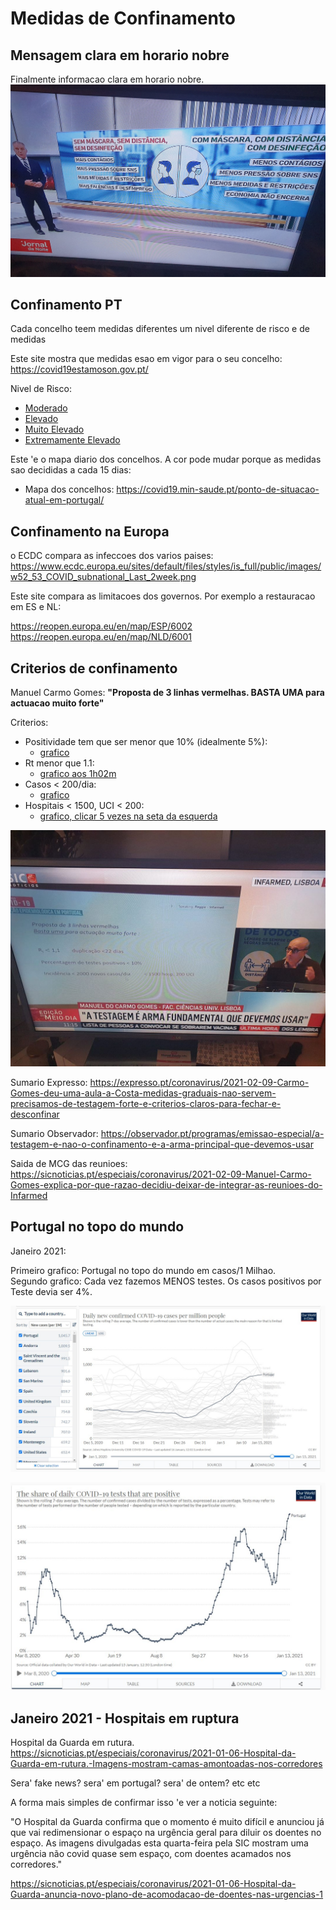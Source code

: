 
# Medidas de Confinamento

## Mensagem clara em horario nobre
 
Finalmente informacao clara em horario nobre.
![](img/mensagem_clara_em_horario_nobre.jpg)


## Confinamento PT

Cada concelho teem medidas diferentes um nivel diferente de risco e de medidas

Este site mostra que medidas esao em vigor para o seu concelho:
<https://covid19estamoson.gov.pt/>

Nivel de Risco:

* [Moderado](https://covid19estamoson.gov.pt/medidas-covid19-ambito-nacional-v2/)
* [Elevado](https://covid19estamoson.gov.pt/medidas-covid19-concelhos-risco-elevado/)
* [Muito Elevado](https://covid19estamoson.gov.pt/medidas-covid19-concelhos-risco-muito-elevado/)
* [Extremamente Elevado](https://covid19estamoson.gov.pt/medidas-covid19-concelhos-risco-muito-elevado/)


Este 'e o mapa diario dos concelhos. A cor pode mudar porque as medidas sao decididas a cada 15 dias:

* Mapa dos concelhos: <https://covid19.min-saude.pt/ponto-de-situacao-atual-em-portugal/>


## Confinamento na Europa

o ECDC compara as infeccoes dos varios paises:
<https://www.ecdc.europa.eu/sites/default/files/styles/is_full/public/images/w52_53_COVID_subnational_Last_2week.png>

Este site compara as limitacoes dos governos. 
Por exemplo a restauracao em ES e NL:

<https://reopen.europa.eu/en/map/ESP/6002>
<https://reopen.europa.eu/en/map/NLD/6001>


## Criterios de confinamento

Manuel Carmo Gomes:
**"Proposta de 3 linhas vermelhas. BASTA UMA para actuacao muito forte"**

Criterios:

* Positividade tem que ser menor que 10% (idealmente 5%):
    * [grafico](https://ourworldindata.org/coronavirus-data-explorer?zoomToSelection=true&time=2020-05-08..latest&country=PRT~ESP~FRA&region=World&positiveTestRate=true&interval=smoothed&perCapita=true&smoothing=7&pickerMetric=total_cases&pickerSort=desc)
* Rt menor que 1.1:
    * [grafico aos 1h02m](https://www.youtube.com/watch?v=C_j2wzGboz8)
* Casos < 200/dia:
    * [grafico](https://ourworldindata.org/coronavirus-data-explorer?zoomToSelection=true&time=2020-05-08..latest&country=PRT~ESP~FRA&region=World&casesMetric=true&interval=smoothed&perCapita=true&smoothing=7&pickerMetric=total_cases&pickerSort=desc)
* Hospitais < 1500, UCI < 200:
    * [grafico, clicar 5 vezes na seta da esquerda](https://esriportugal.maps.arcgis.com/apps/opsdashboard/index.html#/e9dd1dea8d1444b985d38e58076d197a)

![ ](img/infarmed_15_mcg_3_criterios.jpg)


Sumario Expresso:
<https://expresso.pt/coronavirus/2021-02-09-Carmo-Gomes-deu-uma-aula-a-Costa-medidas-graduais-nao-servem-precisamos-de-testagem-forte-e-criterios-claros-para-fechar-e-desconfinar>

Sumario Observador:
<https://observador.pt/programas/emissao-especial/a-testagem-e-nao-o-confinamento-e-a-arma-principal-que-devemos-usar>

Saida de MCG das reunioes:
<https://sicnoticias.pt/especiais/coronavirus/2021-02-09-Manuel-Carmo-Gomes-explica-por-que-razao-decidiu-deixar-de-integrar-as-reunioes-do-Infarmed>


## Portugal no topo do mundo

Janeiro 2021:

Primeiro grafico: Portugal no topo do mundo em casos/1 Milhao.  
Segundo grafico: Cada vez fazemos MENOS testes. Os casos positivos por Teste devia ser 4%.  

![](img/portugal_pior_do_mundo_1.jpg)

![](img/portugal_pior_do_mundo_2.jpg)

## Janeiro 2021 - Hospitais em ruptura

Hospital da Guarda em rutura.
<https://sicnoticias.pt/especiais/coronavirus/2021-01-06-Hospital-da-Guarda-em-rutura.-Imagens-mostram-camas-amontoadas-nos-corredores>

Sera' fake news? sera' em portugal? sera' de ontem? etc etc

A forma mais simples de confirmar isso 'e ver a noticia seguinte:

"O Hospital da Guarda confirma que o momento é muito difícil e anunciou já que vai redimensionar o espaço na urgência geral para diluir os doentes no espaço.
As imagens divulgadas esta quarta-feira pela SIC mostram uma urgência não covid quase sem espaço, com doentes acamados nos corredores."

<https://sicnoticias.pt/especiais/coronavirus/2021-01-06-Hospital-da-Guarda-anuncia-novo-plano-de-acomodacao-de-doentes-nas-urgencias-1>

